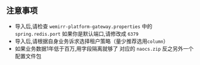 ## 注意事项

- 导入后,请检查 `wemirr-platform-gateway.properties` 中的 `spring.redis.port` 如果你是默认端口,请修改成 `6379`
- 导入后,请根据自身业务诉求选择租户策略（量少推荐选用`column`）
- 如果业务数据1年低于百万,用字段隔离就够了 对应的 `naocs.zip` 反之另外一个配置文件包
